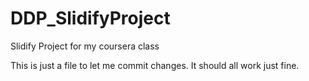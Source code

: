 DDP_SlidifyProject
==================

Slidify Project for my coursera class

This is just a file to let me commit changes. It should all work just fine.
